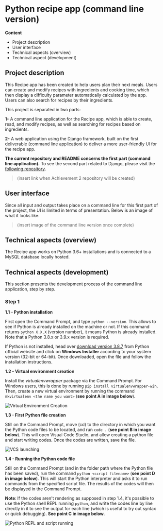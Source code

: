 # Python recipe app (command line version)

**Content**

- Project description
- User interface
- Technical aspects (overview)
- Technical aspect (development)

## Project description

This Recipe app has been created to help users plan their next meals. Users can create and modify recipes with ingredients and cooking time, which then display a difficulty parameter automatically calculated by the app. Users can also search for recipes by their ingredients.

This project is separated in two parts: 

**1-** A command line application for the Recipe app, which is able to create, read, and modify recipes, as well as searching for recipes based on ingredients.

**2-** A web application using the Django framework, built on the first deliverable (command line application) to deliver a more user-friendly UI for the recipe app. 

**The current repository and README concerns the first part (command line application).** To see the second part related to Django, please visit the [following repository](placeholer). 

> (insert link when Achievement 2 repository will be created)

## User interface

Since all input and output takes place on a command line for this first part of the project, the UI is limited in terms of presentation. Below is an image of what it looks like.

> (insert image of the command line version once complete)

  
## Technical aspects (overview)

The Recipe app works on Python 3.6+ installations and is connected to a MySQL database locally hosted.


## Technical aspects (development)

This section presents the development process of the command line application, step by step.

### Step 1

**1.1 – Python installation**

First open the Command Prompt, and type `python --version`. This allows to see if Python is already installed on the machine or not. If this command returns `python X.X.X` (version number), it means Python is already installed.  Note that a Python 3.8.x or 3.9.x version is required.

If Python is not installed, head over  [download version 3.8.7](https://www.python.org/downloads/release/python-387/) from Python official website and click on **Windows Installer** according to your system version (32-bit or 64-bit). Once downloaded, open the file and follow the installation instructions. 

**1.2 - Virtual environment creation**

Install the *virtualenvwrapper* package via the Command Prompt. For Windows users, this is done by running `pip install virtualenvwrapper-win`. Then,  create a new virtual environment by running the command `mkvirtualenv <the name you want>` (**see point A in image below**).

![Virtual Environment Creation](https://github.com/AlexaCai/recipe-app-cli/blob/main/1.1/1%20-%20Virtual%20env.%20creation%20and%20VSC%20launching.png?raw=true)

**1.3 - First Python file creation** 

Still on the Command Prompt, move (cd) to the directory in which you want the Python code files to be located, and run `code .` (**see point B in image below**). This will open Visual Code Studio, and allow creating a python file and start writing codes. Once the codes are written, save the file.

![VCS launching](https://github.com/AlexaCai/recipe-app-cli/blob/main/1.1/1%20-%20Virtual%20env.%20creation%20and%20VSC%20launching.png?raw=true)


**1.4 - Running the Python code file**

Still on the Command Prompt (and in the folder path where the Python file  has been saved), run the command `python <script filename>` (**see point D in image below**). This will start the Python interpreter and asks it to run commands from the specified script file. The results of the codes will then be displayed in the Command Prompt.

**Note**: If the codes aren't rendering as supposed in step 1.4, it's possible to use the Python shell REPL running `python`, and write the codes line by line directly in it to see the output for each line (which is useful to try out syntax or quick debugging). **See point C in image below**.

![Python REPL and script running](https://github.com/AlexaCai/recipe-app-cli/blob/main/1.1/2%20-%20REPL%20testing%20and%20script%20running.png?raw=true)